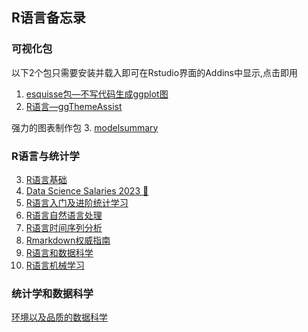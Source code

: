 ## R语言备忘录
### 可视化包
以下2个包只需要安装并载入即可在Rstudio界面的Addins中显示,点击即用
1. [esquisse包—不写代码生成ggplot图](https://mp.weixin.qq.com/s?__biz=MzI1NjUwMjQxMQ==&mid=2247488200&idx=1&sn=3a058480b104165118975b2d908dff72&chksm=ea24ed2cdd53643a9deb58069cd8d0e9933fc165994a2bb7a6f7d4651c7796b839fc781ec86d&scene=21#wechat_redirect)
2. [R语言—ggThemeAssist](http://www.360doc.com/content/19/0706/11/52645714_847037143.shtml)

强力的图表制作包
3. [modelsummary](https://modelsummary.com/)
### R语言与统计学
3. [R语言基础](https://csu-r.github.io/Module1/the-r-community.html)
4. [Data Science Salaries 2023 💸](https://www.kaggle.com/datasets/arnabchaki/data-science-salaries-2023)
5. [R语言入门及进阶统计学习](https://www.math.pku.edu.cn/teachers/lidf/docs/Rbook/html/_Rbook/slides.html)
6. [R语言自然语言处理](https://s-ai-f.github.io/Natural-Language-Processing/)
7. [R语言时间序列分析](https://s-ai-f.github.io/Time-Series/)
8. [Rmarkdown权威指南](https://bookdown.org/yihui/rmarkdown/prettydoc.html)
9. [R语言和数据科学](https://www.tidyverse.org/learn/)
10. [R语言机械学习](https://bradleyboehmke.github.io/HOML/)



### 统计学和数据科学
[环境以及品质的数据科学](https://data-science.tokyo/index.html)
